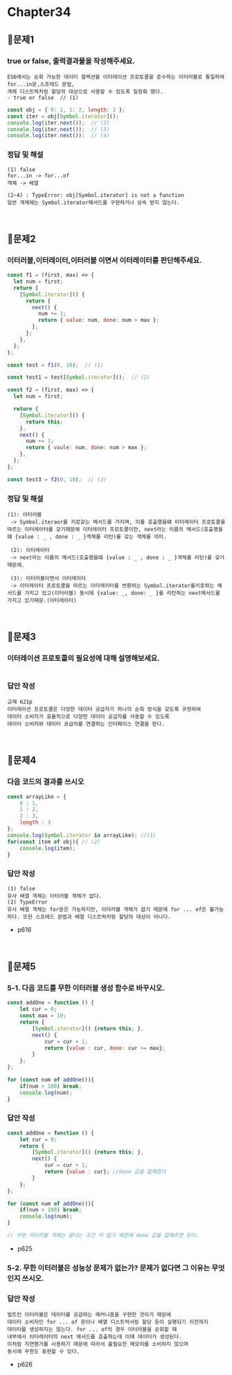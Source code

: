 # Chapter34

## 📌문제1
### true or false, 출력결과물을 작성해주세요.
```
ES6에서는 순회 가능한 데이터 컬렉션을 이터레이션 프로토콜을 준수하는 이터러블로 통일하여 for...in문,스프레드 문법,
객체 디스트럭처링 할당의 대상으로 사용할 수 있도록 일원화 했다.
- true or false  // (1)
```
```js
const obj = { 0: 1, 1: 2, length: 2 };
const iter = obj[Symbol.iterator]();
console.log(iter.next());  // (2)
console.log(iter.next());  // (3)
console.log(iter.next());  // (4)
```
### 정답 및 해설
```
(1) false
for...in -> for...of
객체 -> 배열

(2~4) : TypeError: obj[Symbol.iterator] is not a function
일반 객체에는 Symbol.iterator메서드를 구현하거나 상속 받지 않는다.
```

<br>


## 📌문제2
### 이터러블,이터레이터,이터러블 이면서 이터레이터를 판단해주세요.
```js
const f1 = (first, max) => {
  let num = first;
  return {
    [Symbol.iterator]() {
      return {
        next() {
          num += 1;
          return { value: num, done: num > max };
        },
      };
    },
  };
};

const test = f1(0, 10);  // (1)

const test1 = test[Symbol.iterator]();  // (2)

const f2 = (first, max) => {
  let num = first;

  return {
    [Symbol.iterator]() {
      return this;
    },
    next() {
      num += 1;
      return { vaule: num, done: num > max };
    },
  };
};

const test3 = f2(0, 10);  // (3)
```
### 정답 및 해설
```
(1): 이터러블
 -> Symbol.iteraor를 키로갖는 메서드를 가지며, 이를 호출했을떄 이터레이터 프로토콜을 따르는 이터레이터를 갖기때문에 이터레이터 프로토콜이란, next라는 이름의 메서드(호출했을떄 {value : _ , done : _ }객체를 리턴)를 갖는 객체를 의미.

 (2): 이터레이터
 -> next라는 이름의 메서드(호출했을떄 {value : _ , done : _ }객체를 리턴)를 갖기 때문에.

 (3): 이터러블이면서 이터레이터
 -> 이터레이터 프로토콜을 따르는 이터레이터를 반환하는 Symbol.iterator를키로하는 메서드를 가지고 있고(이터러블) 동시에 {value: _, done: _ }를 리턴하는 next메서드를 가지고 있기때문.(이터레이터)
```

<br>


## 📌문제3
### 이터레이션 프로토콜의 필요성에 대해 설명해보세요.
```
```
### 답안 작성
```
교재 621p
이터레이션 프로토콜은 다양한 데이터 공급자가 하나의 순회 방식을 갖도록 규정하여
데이터 소비자가 효율적으로 다양한 데이터 공급자를 사용할 수 있도록
데이터 소비자와 데이터 공급자를 연결하는 인터페이스 연결을 한다.
```

<br>


## 📌문제4
### 다음 코드의 결과를 쓰시오
```js
const arrayLike = { 
	0 : 1,
	1 : 2,
  	2 : 3,
	length : 3
};
console.log(Symbol.iterator in arrayLike); //(1)
for(const item of obj){ // (2)
	console.log(item);
}
```
### 답안 작성
```
(1) false 
유사 배열 객체는 이터러블 객체가 없다. 
(2) TypeError
유사 배열 객체는 for문은 가능하지만, 이터러블 객체가 없기 때문에 for ... of은 불가능하다. 또한 스프레드 문법과 배열 디스트럭처링 할당의 대상이 아니다. 
```
- p616

<br>


## 📌문제5
### 5-1. 다음 코드를 무한 이터러블 생성 함수로 바꾸시오. 
```js
const addOne = function () {
	let cur = 0;
	const max = 10;
	return {
		[Symbol.iterator]() {return this; },
		next() {
			cur = cur + 1;
			return {value : cur, done: cur >= max};
		}
	};
};

for (const num of addOne()){
	if(num > 100) break;
	console.log(num);
}
```
### 답안 작성
```js
const addOne = function () {
	let cur = 0;
	return {
		[Symbol.iterator]() {return this; },
		next() {
			cur = cur + 1;
			return {value : cur}; //done 값을 없애준다
		}
	};
};

for (const num of addOne()){
	if(num > 100) break;
	console.log(num);
}

// 무한 이터러블 객체는 끝나는 조건 이 없기 때문에 done 값을 없애주면 된다. 
```
- p625

### 5-2. 무한 이터러블은 성능상 문제가 없는가? 문제가 없다면 그 이유는 무엇인지 쓰시오.
### 답안 작성
```
빌트인 이터러블은 데이터를 공급하는 메커니즘을 구현한 것이기 때문에 
데이터 소비자인 for ... of 문이나 배열 디스트럭서링 할당 등이 실행되기 이전까지 
데이터를 생성하지는 않는다. for ... of의 경우 이터러블을 순회할 때 
내부에서 이터레이터의 next 메서드를 호출하는데 이때 데이터가 생성된다.
이처럼 지연평가를 사용하기 때문에 따라서 불필요한 메모리를 소비하지 않으며
동시에 무한도 표현할 수 있다.
```
- p626
